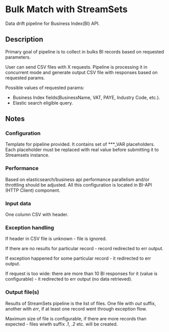 # Bulk Match with StreamSets

Data drift pipeline for Business Index(BI) API.

## Description

Primary goal of pipeline is to collect in bulks BI records based on requested parameters.

User can send CSV files with X requests. Pipeline is processing it in concurrent mode and generate output CSV file with responses based on requested params.

Possible values of requested params:

- Business Index fields(BusinessName, VAT, PAYE, Industry Code, etc.).
- Elastic search eligible query.


## Notes

### Configuration

Template for pipeline provided. It contains set of ***_VAR placeholders.
Each placeholder must be replaced with real value before submitting it to Streamsets instance.

### Performance

Based on elasticsearch/business api performance parallelism and/or throttling should be adjusted.
All this configuration is located in BI-API (HTTP Client) component.

### Input data
One column CSV with header.


### Exception handling 

If header in CSV file is unknown - file is ignored.

If there are no results for particular record - record redirected to err output.

If exception happened for some particular record - it redirected to err output.

If request is too wide: there are more than 10 BI responses for it (value is configurable) - it redirected to err output (no data retrieved).

### Output file(s)

Results of StreamSets pipeline is the list of files. One file with *out* suffix, another with *err*, if at least one record went through exception flow.
  
Maximum size of file is configurable, if there are more records than expected - files wiwth suffix *.1*, *.2* etc. will be created.
